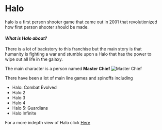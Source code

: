  # Halo
 
 halo is a first person shooter game that came out in 2001 that revolutionized how first person shooter should be made.
 
 #### *What is Halo about?*
 
 There is a lot of backstory to this franchise but the main story is that humanity is fighting a war and stumble upon a Halo that has the power to wipe out all life in the galaxy.
 
 The main character is a person named __Master Chief__
 ![Master Chief](https://static.wikia.nocookie.net/bungie/images/a/a7/Halo_3_master_chief.jpg)
 
 There have been a lot of main line games and spinoffs including 
 * Halo: Combat Evolved
 * Halo 2
 * Halo 3
 * Halo 4
 * Halo 5: Guardians
 * Halo Infinite
 
For a more indepth view of Halo click [Here](https://www.halopedia.org)